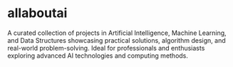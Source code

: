 # allaboutai
A curated collection of projects in Artificial Intelligence, Machine Learning, and Data Structures showcasing practical solutions, algorithm design, and real-world problem-solving. Ideal for professionals and enthusiasts exploring advanced AI technologies and computing methods.
